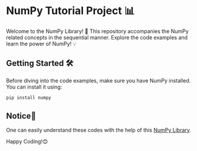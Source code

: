 # NumPy Tutorial Project 📊

Welcome to the NumPy Library! 🚀 This repository accompanies the NumPy related concepts in the sequential manner. Explore the code examples and learn the power of NumPy! 💡

## Getting Started 🛠️

Before diving into the code examples, make sure you have NumPy installed. You can install it using:

```bash
pip install numpy
```

## Notice🔔
One can easily understand these codes with the help of this [NumPy Library](https://www.youtube.com/playlist?list=PLjVLYmrlmjGfgBKkIFBkMNGG7qyRfo00W).

Happy Coding!😊
